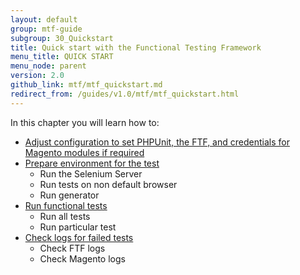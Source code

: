 ```yaml
---
layout: default
group: mtf-guide
subgroup: 30_Quickstart
title: Quick start with the Functional Testing Framework
menu_title: QUICK START
menu_node: parent
version: 2.0
github_link: mtf/mtf_quickstart.md
redirect_from: /guides/v1.0/mtf/mtf_quickstart.html
---
```


In this chapter you will learn how to:

- <a href="{{ page.baseurl }}mtf/mtf_quickstart/mtf_quickstart_config.html">Adjust configuration to set PHPUnit, the FTF, and credentials for Magento modules if required</a>
- <a href="{{ page.baseurl }}mtf/mtf_quickstart/mtf_quickstart_environment.html">Prepare environment for the test</a>
  - Run the Selenium Server
  - Run tests on non default browser
  - Run generator
- <a href="{{ page.baseurl }}mtf/mtf_quickstart/mtf_quickstart_runtest.html">Run functional tests</a>
  - Run all tests
  - Run particular test
- <a href="{{ page.baseurl }}mtf/mtf_quickstart/mtf_quickstart_logs.html">Check logs for failed tests</a>
  - Check FTF logs
  - Check Magento logs

